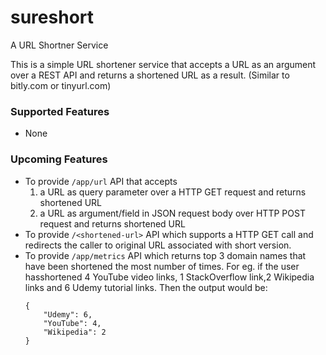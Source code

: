 # sureshort
A URL Shortner Service

This is a simple URL shortener service that accepts a URL as an argument over a REST API and
returns a shortened URL as a result. (Similar to bitly.com or tinyurl.com)

### Supported Features
<p>

- None

</p>

### Upcoming Features
<p>

- To provide `/app/url` API that accepts
    1. a URL as query parameter over a HTTP GET request and returns shortened URL
    2. a URL as argument/field in JSON request body over HTTP POST request and returns shortened URL
- To provide `/<shortened-url>` API which supports a HTTP GET call and redirects the caller to original URL associated with short version.
- To provide `/app/metrics` API which returns top 3 domain names that have been shortened the most
number of times. For eg. if the user hasshortened 4 YouTube video links, 1 StackOverflow link,2
Wikipedia links and 6 Udemy tutorial links. Then the output would be:<br>
    ```
    {
        "Udemy": 6,
        "YouTube": 4,
        "Wikipedia": 2
    }
    ```

</p>